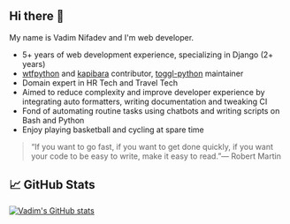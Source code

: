 ## Hi there 👋

My name is Vadim Nifadev and I'm web developer.

* 5+ years of web development experience, specializing in Django (2+ years)
* [wtfpython](https://github.com/satwikkansal/wtfpython) and [kapibara](https://gitlab.com/vortex185330/backend/Vortex) contributor, [toggl-python](https://github.com/evrone/toggl-python) maintainer
* Domain expert in HR Tech and Travel Tech
* Aimed to reduce complexity and improve developer experience by integrating auto formatters, writing documentation and tweaking CI
* Fond of automating routine tasks using chatbots and writing scripts on Bash and Python
* Enjoy playing basketball and cycling at spare time

> “If you want to go fast, if you want to get done quickly, if you want your code to be easy to write, make it easy to read.”— Robert Martin

## &#x1f4c8; GitHub Stats

[![Vadim's GitHub stats](https://github-readme-stats.vercel.app/api?username=nifadyev)](https://github.com/anuraghazra/github-readme-stats)
